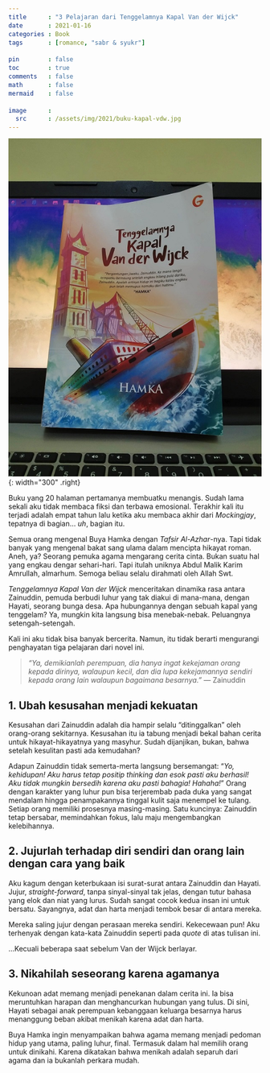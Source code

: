 ```yaml
---
title      : "3 Pelajaran dari Tenggelamnya Kapal Van der Wijck"
date       : 2021-01-16
categories : Book
tags       : [romance, "sabr & syukr"]

pin        : false
toc        : true
comments   : false
math       : false
mermaid    : false

image      :
  src      : /assets/img/2021/buku-kapal-vdw.jpg
---
```


![](/assets/img/2021/buku-kapal-vdw.jpg){: width="300" .right}

Buku yang 20 halaman pertamanya membuatku menangis. Sudah lama sekali aku tidak membaca fiksi dan terbawa emosional. Terakhir kali itu terjadi adalah empat tahun lalu ketika aku membaca akhir dari _Mockingjay_, tepatnya di bagian… _uh_, bagian itu.

Semua orang mengenal Buya Hamka dengan _Tafsir Al-Azhar_-nya. Tapi tidak banyak yang mengenal bakat sang ulama dalam mencipta hikayat roman. Aneh, ya? Seorang pemuka agama mengarang cerita cinta. Bukan suatu hal yang engkau dengar sehari-hari. Tapi itulah uniknya Abdul Malik Karim Amrullah, almarhum. Semoga beliau selalu dirahmati oleh Allah Swt.

_Tenggelamnya Kapal Van der Wijck_ menceritakan dinamika rasa antara Zainuddin, pemuda berbudi luhur yang tak diakui di mana-mana, dengan Hayati, seorang bunga desa. Apa hubungannya dengan sebuah kapal yang tenggelam? Ya, mungkin kita langsung bisa menebak-nebak. Peluangnya setengah-setengah.

Kali ini aku tidak bisa banyak bercerita. Namun, itu tidak berarti mengurangi penghayatan tiga pelajaran dari novel ini.

> _“Ya, demikianlah perempuan, dia hanya ingat kekejaman orang kepada dirinya, walaupun kecil, dan dia lupa kekejamannya sendiri kepada orang lain walaupun bagaimana besarnya.”_ — Zainuddin

## 1. Ubah kesusahan menjadi kekuatan

Kesusahan dari Zainuddin adalah dia hampir selalu “ditinggalkan” oleh orang-orang sekitarnya. Kesusahan itu ia tabung menjadi bekal bahan cerita untuk hikayat-hikayatnya yang masyhur. Sudah dijanjikan, bukan, bahwa setelah kesulitan pasti ada kemudahan?

Adapun Zainuddin tidak semerta-merta langsung bersemangat: “_Yo, kehidupan! Aku harus tetap positip thinking dan esok pasti aku berhasil! Aku tidak mungkin bersedih karena aku pasti bahagia! Hahaha!_” Orang dengan karakter yang luhur pun bisa terjerembab pada duka yang sangat mendalam hingga penampakannya tinggal kulit saja menempel ke tulang. Setiap orang memiliki prosesnya masing-masing. Satu kuncinya: Zainuddin tetap bersabar, memindahkan fokus, lalu maju mengembangkan kelebihannya.

## 2. Jujurlah terhadap diri sendiri dan orang lain dengan cara yang baik

Aku kagum dengan keterbukaan isi surat-surat antara Zainuddin dan Hayati. Jujur, _straight-forward_, tanpa sinyal-sinyal tak jelas, dengan tutur bahasa yang elok dan niat yang lurus. Sudah sangat cocok kedua insan ini untuk bersatu. Sayangnya, adat dan harta menjadi tembok besar di antara mereka.

Mereka saling jujur dengan perasaan mereka sendiri. Kekecewaan pun! Aku terhenyak dengan kata-kata Zainuddin seperti pada _quote_ di atas tulisan ini.

…Kecuali beberapa saat sebelum Van der Wijck berlayar.

## 3. Nikahilah seseorang karena agamanya

Kekunoan adat memang menjadi penekanan dalam cerita ini. Ia bisa meruntuhkan harapan dan menghancurkan hubungan yang tulus. Di sini, Hayati sebagai anak perempuan kebanggaan keluarga besarnya harus menanggung beban akibat menikah karena adat dan harta.

Buya Hamka ingin menyampaikan bahwa agama memang menjadi pedoman hidup yang utama, paling luhur, final. Termasuk dalam hal memilih orang untuk dinikahi. Karena dikatakan bahwa menikah adalah separuh dari agama dan ia bukanlah perkara mudah.